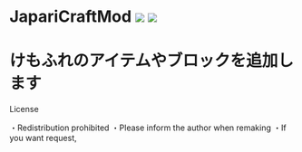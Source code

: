 # JapariCraftMod [![](http://cf.way2muchnoise.eu/versions/japaricraftmod-2.svg)](https://minecraft.curseforge.com/projects/japaricraftmod-2) [![](http://cf.way2muchnoise.eu/short_japaricraftmod-2_downloads.svg)](https://minecraft.curseforge.com/projects/japaricraftmod-2/files)
けもふれのアイテムやブロックを追加します
===========
License

・Redistribution prohibited
・Please inform the author when remaking
・If you want request,

